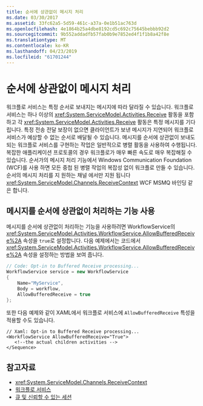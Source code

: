 ```yaml
---
title: 순서에 상관없이 메시지 처리
ms.date: 03/30/2017
ms.assetid: 33fc62a5-5d59-461c-a37a-0e1b51ac763d
ms.openlocfilehash: 4e1864b25a4dbe8192cd5c692c75645bebbb92d2
ms.sourcegitcommit: 9b552addadfb57fab0b9e7852ed4f1f1b8a42f8e
ms.translationtype: MT
ms.contentlocale: ko-KR
ms.lasthandoff: 04/23/2019
ms.locfileid: "61701244"
---
```

# <a name="out-of-order-message-processing"></a>순서에 상관없이 메시지 처리
워크플로 서비스는 특정 순서로 보내지는 메시지에 따라 달라질 수 있습니다. 워크플로 서비스는 하나 이상의 <xref:System.ServiceModel.Activities.Receive> 활동을 포함하고 각 <xref:System.ServiceModel.Activities.Receive> 활동은 특정 메시지를 기다립니다. 특정 전송 전달 보장이 없으면 클라이언트가 보낸 메시지가 지연되어 워크플로 서비스가 예상할 수 없는 순서로 배달될 수 있습니다. 메시지를 순서에 상관없이 보내도 되는 워크플로 서비스를 구현하는 작업은 일반적으로 병렬 활동을 사용하여 수행됩니다. 복잡한 애플리케이션 프로토콜의 경우 워크플로가 매우 빠른 속도로 매우 복잡해질 수 있습니다.  순서가의 메시지 처리 기능에서 Windows Communication Foundation (WCF)를 사용 하면 모든 중첩 된 병렬 작업의 복잡성 없이 워크플로 만들 수 있습니다. 순서의 메시지 처리를 지 원하는 채널 에서만 지원 됩니다 <xref:System.ServiceModel.Channels.ReceiveContext> WCF MSMQ 바인딩 같은 합니다.  
  
## <a name="enabling-out-of-order-message-processing"></a>메시지를 순서에 상관없이 처리하는 기능 사용  
 메시지를 순서에 상관없이 처리하는 기능을 사용하려면 WorkflowService의 <xref:System.ServiceModel.Activities.WorkflowService.AllowBufferedReceive%2A> 속성을 `true`로 설정합니다. 다음 예제에서는 코드에서 <xref:System.ServiceModel.Activities.WorkflowService.AllowBufferedReceive%2A> 속성을 설정하는 방법을 보여 줍니다.  
  
```csharp  
// Code: Opt-in to Buffered Receive processing...  
WorkflowService service = new WorkflowService  
{  
    Name="MyService",  
    Body = workflow,  
    AllowBufferedReceive = true  
};  
```  
  
 또한 다음 예제와 같이 XAML에서 워크플로 서비스에 `AllowBufferedReceive` 특성을 적용할 수도 있습니다.  
  
```xaml  
// Xaml: Opt-in to Buffered Receive processing...  
<WorkflowService AllowBufferedReceive="True">  
   <!--the actual children activities -->  
</Sequence>  
```  
  
## <a name="see-also"></a>참고자료

- <xref:System.ServiceModel.Channels.ReceiveContext>
- [워크플로 서비스](../../../../docs/framework/wcf/feature-details/workflow-services.md)
- [큐 및 신뢰할 수 있는 세션](../../../../docs/framework/wcf/feature-details/queues-and-reliable-sessions.md)
